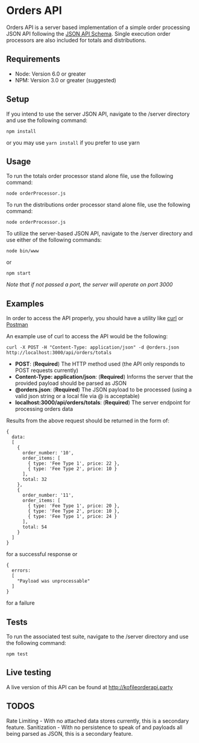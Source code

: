 # Orders API

Orders API is a server based implementation of a simple order processing JSON API following the [JSON API Schema](http://jsonapi.org/).
Single execution order processors are also included for totals and distributions.

## Requirements

* Node: Version 6.0 or greater
* NPM: Version 3.0 or greater (suggested)

## Setup

If you intend to use the server JSON API, navigate to the /server directory and use the following command:
```
npm install
```
or you may use `yarn install` if you prefer to use yarn

## Usage

To run the totals order processor stand alone file, use the following command:

```
node orderProcessor.js
```

To run the distributions order processor stand alone file, use the following command:

```
node orderProcessor.js
```

To utilize the server-based JSON API, navigate to the /server directory and use either of the following commands:
```
node bin/www
```
or
```
npm start
```

*Note that if not passed a port, the server will operate on port 3000*

## Examples

In order to access the API properly, you should have a utility like [curl](https://curl.haxx.se/) or [Postman](https://www.getpostman.com/)

An example use of curl to access the API would be the following:
```
curl -X POST -H "Content-Type: application/json" -d @orders.json http://localhost:3000/api/orders/totals
```

* **POST**: (**Required**) The HTTP method used (the API only responds to POST requests currently)
* **Content-Type: application/json**: (**Required**) Informs the server that the provided payload should be parsed as JSON
* **@orders.json**: (**Required**) The JSON payload to be processed (using a valid json string or a local file via @ is acceptable)
* **localhost:3000/api/orders/totals**: (**Required**) The server endpoint for processing orders data

Results from the above request should be returned in the form of:

```
{
  data:
  [
    { 
      order_number: '10',
      order_items: [
        { type: 'Fee Type 1', price: 22 },
        { type: 'Fee Type 2', price: 10 }
      ],
      total: 32 
    },
    { 
      order_number: '11',
      order_items: [
        { type: 'Fee Type 1', price: 20 },
        { type: 'Fee Type 2', price: 10 },
        { type: 'Fee Type 1', price: 24 }
      ],
      total: 54 
    }
  ]
}
```
for a successful response or
```
{
  errors:
  [
    "Payload was unprocessable"
  ]
}
```
for a failure

## Tests

To run the associated test suite, navigate to the /server directory and use the following command:
```
npm test
```

## Live testing
A live version of this API can be found at http://kofileorderapi.party

## TODOS
Rate Limiting - With no attached data stores currently, this is a secondary feature.
Sanitization - With no persistence to speak of and payloads all being parsed as JSON, this is a secondary feature.
